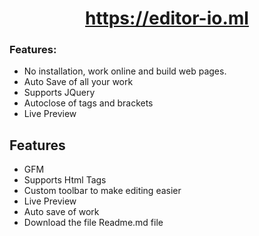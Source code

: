 <div align="center">

# https://editor-io.ml

</div>

### Features:

- No installation, work online and build web pages.
- Auto Save of all your work
- Supports JQuery
- Autoclose of tags and brackets
- Live Preview



## Features

- GFM
- Supports Html Tags
- Custom toolbar to make editing easier
- Live Preview
- Auto save of work
- Download the file Readme.md file

